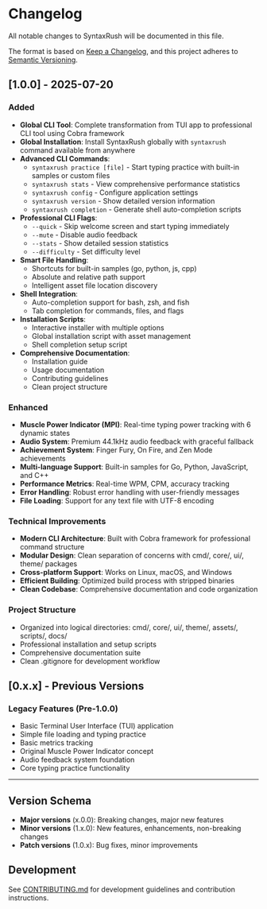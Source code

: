 # Changelog

All notable changes to SyntaxRush will be documented in this file.

The format is based on [Keep a Changelog](https://keepachangelog.com/en/1.0.0/),
and this project adheres to [Semantic Versioning](https://semver.org/spec/v2.0.0.html).

## [1.0.0] - 2025-07-20

### Added
- **Global CLI Tool**: Complete transformation from TUI app to professional CLI tool using Cobra framework
- **Global Installation**: Install SyntaxRush globally with `syntaxrush` command available from anywhere
- **Advanced CLI Commands**:
  - `syntaxrush practice [file]` - Start typing practice with built-in samples or custom files
  - `syntaxrush stats` - View comprehensive performance statistics
  - `syntaxrush config` - Configure application settings
  - `syntaxrush version` - Show detailed version information
  - `syntaxrush completion` - Generate shell auto-completion scripts
- **Professional CLI Flags**:
  - `--quick` - Skip welcome screen and start typing immediately
  - `--mute` - Disable audio feedback
  - `--stats` - Show detailed session statistics
  - `--difficulty` - Set difficulty level
- **Smart File Handling**:
  - Shortcuts for built-in samples (go, python, js, cpp)
  - Absolute and relative path support
  - Intelligent asset file location discovery
- **Shell Integration**:
  - Auto-completion support for bash, zsh, and fish
  - Tab completion for commands, files, and flags
- **Installation Scripts**:
  - Interactive installer with multiple options
  - Global installation script with asset management
  - Shell completion setup script
- **Comprehensive Documentation**:
  - Installation guide
  - Usage documentation
  - Contributing guidelines
  - Clean project structure

### Enhanced
- **Muscle Power Indicator (MPI)**: Real-time typing power tracking with 6 dynamic states
- **Audio System**: Premium 44.1kHz audio feedback with graceful fallback
- **Achievement System**: Finger Fury, On Fire, and Zen Mode achievements
- **Multi-language Support**: Built-in samples for Go, Python, JavaScript, and C++
- **Performance Metrics**: Real-time WPM, CPM, accuracy tracking
- **Error Handling**: Robust error handling with user-friendly messages
- **File Loading**: Support for any text file with UTF-8 encoding

### Technical Improvements
- **Modern CLI Architecture**: Built with Cobra framework for professional command structure
- **Modular Design**: Clean separation of concerns with cmd/, core/, ui/, theme/ packages
- **Cross-platform Support**: Works on Linux, macOS, and Windows
- **Efficient Building**: Optimized build process with stripped binaries
- **Clean Codebase**: Comprehensive documentation and code organization

### Project Structure
- Organized into logical directories: cmd/, core/, ui/, theme/, assets/, scripts/, docs/
- Professional installation and setup scripts
- Comprehensive documentation suite
- Clean .gitignore for development workflow

## [0.x.x] - Previous Versions

### Legacy Features (Pre-1.0.0)
- Basic Terminal User Interface (TUI) application
- Simple file loading and typing practice
- Basic metrics tracking
- Original Muscle Power Indicator concept
- Audio feedback system foundation
- Core typing practice functionality

---

## Version Schema

- **Major versions** (x.0.0): Breaking changes, major new features
- **Minor versions** (1.x.0): New features, enhancements, non-breaking changes  
- **Patch versions** (1.0.x): Bug fixes, minor improvements

## Development

See [CONTRIBUTING.md](docs/CONTRIBUTING.md) for development guidelines and contribution instructions.
